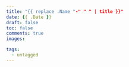 ```yaml
---
title: "{{ replace .Name "-" " " | title }}"
date: {{ .Date }}
draft: false
toc: false
comments: true
images:

tags:
  - untagged
---
```

